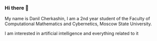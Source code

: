 ### Hi there 👋
My name is Danil Cherkashin, I am a 2nd year student of the Faculty of Computational Mathematics and Cybernetics, Moscow State University. 

I am interested in artificial intelligence and everything related to it


<!--
**danil-cherkashin/danil-cherkashin** is a ✨ _special_ ✨ repository because its `README.md` (this file) appears on your GitHub profile.

Here are some ideas to get you started:

- 🔭 I’m currently working on ...
- 🌱 I’m currently learning ...
- 👯 I’m looking to collaborate on ...
- 🤔 I’m looking for help with ...
- 💬 Ask me about ...
- 📫 How to reach me: ...
- 😄 Pronouns: ...
- ⚡ Fun fact: ...
-->
